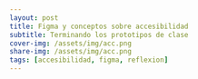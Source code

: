 ```yaml
---
layout: post
title: Figma y conceptos sobre accesibilidad
subtitle: Terminando los prototipos de clase
cover-img: /assets/img/acc.png
share-img: /assets/img/acc.png
tags: [accesibilidad, figma, reflexion]
---
```

